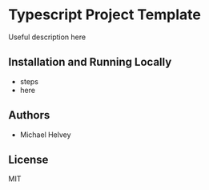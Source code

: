 # Typescript Project Template

Useful description here

## Installation and Running Locally

-   steps
-   here

## Authors

-   Michael Helvey

## License

MIT
